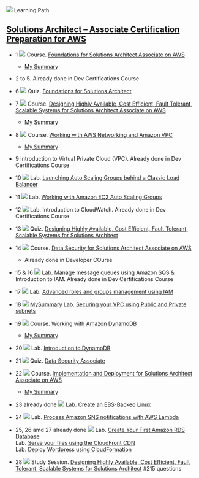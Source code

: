 ![](../resources/icons/learning-paths.ico) 
Learning Path

## [Solutions Architect – Associate Certification Preparation for AWS](https://cloudacademy.com/learning-paths/solutions-architect-associate-certification-preparation-for-aws-14/)

* 1
![](../resources/icons/courses.ico)
Course. [Foundations for Solutions Architect Associate on AWS](https://cloudacademy.com/amazon-web-services/foundations-for-solutions-architect-associate-on-aws-course/)
  - [My Summary](01-foundations-for-solutions-architect-associate-on-aws.md)

* 2 to 5. Already done in Dev Certifications Course

* 6
![](../resources/icons/quizzes.ico)
Quiz. [Foundations for Solutions Architect](https://cloudacademy.com/quiz/study/503504/results/)

* 7
![](../resources/icons/courses.ico)
Course. [Designing Highly Available, Cost Efficient, Fault Tolerant, Scalable Systems for Solutions Architect Associate on AWS](https://cloudacademy.com/amazon-web-services/designing-highly-available-cost-efficient-fault-tolerant-scalable-systems-course/)
  - [My Summary](07-designing-highly-available-cost-efficient-fault-tolerant-scalable-systems-for-solutions-srchitect-associate-on-aws.md)

* 8
![](../resources/icons/courses.ico)
Course. [Working with AWS Networking and Amazon VPC](https://cloudacademy.com/amazon-web-services/amazon-vpc-networking-course/)
  - [My Summary](08-working-with-aws-networking-and-amazon-vpc.md)
  
* 9 Introduction to Virtual Private Cloud (VPC). Already done in Dev Certifications Course

* 10
![](..resources/icons/labs.ico)
Lab. [Launching Auto Scaling Groups behind a Classic Load Balancer](https://cloudacademy.com/amazon-web-services/labs/launching-auto-scaling-groups-behind-classic-load-balancer-56/)

* 11
![](..resources/icons/labs.ico)
Lab. [Working with Amazon EC2 Auto Scaling Groups](https://cloudacademy.com/amazon-web-services/labs/working-amazon-ec2-auto-scaling-groups-5/)

* 12
![](..resources/icons/labs.ico)
Lab. Introduction to CloudWatch. Already done in Dev Certifications Course

* 13
![](../resources/icons/quizzes.ico)
Quiz. [Designing Highly Available, Cost Efficient, Fault Tolerant, Scalable Systems for Solutions Architect](https://cloudacademy.com/quiz/study/503503/)

* 14
![](../resources/icons/courses.ico)
Course. [Data Security for Solutions Architect Associate on AWS](https://cloudacademy.com/amazon-web-services/data-security-for-solutions-architect-associate-aws-course/)
  - Already done in Developer COurse

* 15 & 16
![](..resources/icons/labs.ico)
Lab. Manage message queues using Amazon SQS & Introduction to IAM. Already done in Dev Certifications Course

* 17
![](..resources/icons/labs.ico)
Lab. [Advanced roles and groups management using IAM](https://cloudacademy.com/amazon-web-services/labs/advanced-roles-and-groups-management-using-iam-29/)

* 18
![](..resources/icons/labs.ico) [MySummary](18-securing-your-vpc-using-public-and-private-subnets)
Lab. [Securing your VPC using Public and Private subnets](https://cloudacademy.com/amazon-web-services/labs/securing-your-vpc-using-public-and-private-subnets-with-network-acl-27/)  

* 19
![](../resources/icons/courses.ico)
Course. [Working with Amazon DynamoDB](https://cloudacademy.com/amazon-web-services/working-with-amazon-dynamodb-course/)
  - [My Summary]()

* 20
![](..resources/icons/labs.ico)
Lab. [Introduction to DynamoDB]()  

* 21
![](../resources/icons/quizzes.ico)
Quiz. [Data Security Associate](https://cloudacademy.com/quiz/study/507799/results/)

* 22
![](../resources/icons/courses.ico)
Course. [Implementation and Deployment for Solutions Architect Associate on AWS](https://cloudacademy.com/amazon-web-services/implementation-and-deployment-for-solutions-architect-associate-on-aws-course/)
  - [My Summary]()

* 23 already done
![](..resources/icons/labs.ico)
Lab. [Create an EBS-Backed Linux]()  
  
* 24
![](..resources/icons/labs.ico)
Lab. [Process Amazon SNS notifications with AWS Lambda](https://cloudacademy.com/amazon-web-services/labs/aws-lambda-sns-notifications-57/)  
  
* 25, 26 amd 27  already done
![](..resources/icons/labs.ico)
Lab. [Create Your First Amazon RDS Database](https://cloudacademy.com/amazon-web-services/labs/create-your-first-amazon-rds-database-3/)  
Lab. [Serve your files using the CloudFront CDN](https://cloudacademy.com/amazon-web-services/labs/serve-your-files-using-cloudfront-cdn-15/)  
Lab. [Deploy Wordpress using CloudFormation](https://cloudacademy.com/amazon-web-services/labs/deploy-wordpress-cloudformation-17/)  
  
* 28
![](../resources/icons/quizzes.ico)
Study Session. [Designing Highly Available, Cost Efficient, Fault Tolerant, Scalable Systems for Solutions Architect](https://cloudacademy.com/quiz/study/503503/)
#215 questions


  
  
  
  
  
  
  
  
  